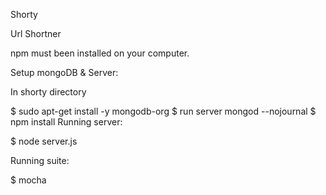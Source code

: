 Shorty

Url Shortner

npm must been installed on your computer.

Setup mongoDB & Server:

In shorty directory

$ sudo apt-get install -y mongodb-org
$ run server mongod --nojournal
$ npm install
Running server:

$ node server.js

Running suite:

$ mocha


